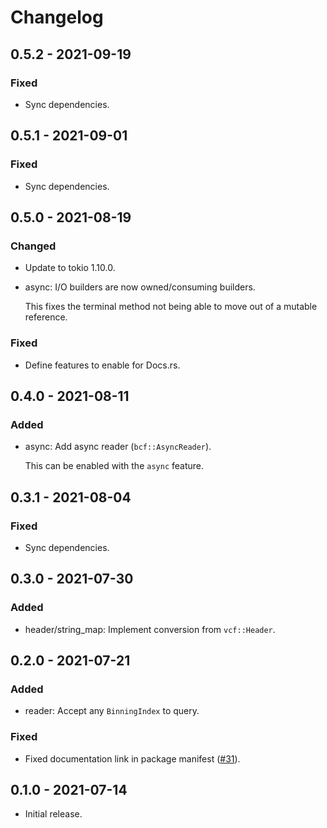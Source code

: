 # Changelog

## 0.5.2 - 2021-09-19

### Fixed

  * Sync dependencies.

## 0.5.1 - 2021-09-01

### Fixed

  * Sync dependencies.

## 0.5.0 - 2021-08-19

### Changed

  * Update to tokio 1.10.0.

  * async: I/O builders are now owned/consuming builders.

    This fixes the terminal method not being able to move out of a mutable
    reference.

### Fixed

  * Define features to enable for Docs.rs.

## 0.4.0 - 2021-08-11

### Added

  * async: Add async reader (`bcf::AsyncReader`).

    This can be enabled with the `async` feature.

## 0.3.1 - 2021-08-04

### Fixed

  * Sync dependencies.

## 0.3.0 - 2021-07-30

### Added

  * header/string_map: Implement conversion from `vcf::Header`.

## 0.2.0 - 2021-07-21

### Added

  * reader: Accept any `BinningIndex` to query.

### Fixed

  * Fixed documentation link in package manifest ([#31]).

[#31]: https://github.com/zaeleus/noodles/issues/31

## 0.1.0 - 2021-07-14

  * Initial release.
